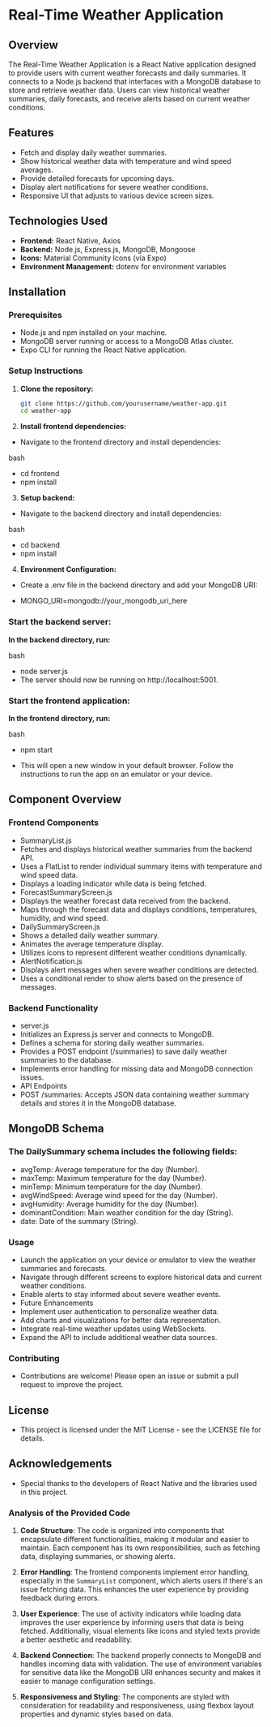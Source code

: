 # Real-Time Weather Application

## Overview

The Real-Time Weather Application is a React Native application designed to provide users with current weather forecasts and daily summaries. It connects to a Node.js backend that interfaces with a MongoDB database to store and retrieve weather data. Users can view historical weather summaries, daily forecasts, and receive alerts based on current weather conditions.

## Features

- Fetch and display daily weather summaries.
- Show historical weather data with temperature and wind speed averages.
- Provide detailed forecasts for upcoming days.
- Display alert notifications for severe weather conditions.
- Responsive UI that adjusts to various device screen sizes.

## Technologies Used

- **Frontend:** React Native, Axios
- **Backend:** Node.js, Express.js, MongoDB, Mongoose
- **Icons:** Material Community Icons (via Expo)
- **Environment Management:** dotenv for environment variables

## Installation

### Prerequisites

- Node.js and npm installed on your machine.
- MongoDB server running or access to a MongoDB Atlas cluster.
- Expo CLI for running the React Native application.

### Setup Instructions

1. **Clone the repository:**

   ```bash
   git clone https://github.com/yourusername/weather-app.git
   cd weather-app
   
2. **Install frontend dependencies:**

- Navigate to the frontend directory and install dependencies:

bash
- cd frontend
- npm install

3. **Setup backend:**

- Navigate to the backend directory and install dependencies:

bash
- cd backend
- npm install

4. **Environment Configuration:**

- Create a .env file in the backend directory and add your MongoDB URI:

- MONGO_URI=mongodb://your_mongodb_uri_here

### Start the backend server:

**In the backend directory, run:**

bash
- node server.js
- The server should now be running on http://localhost:5001.

### Start the frontend application:

**In the frontend directory, run:**

bash
- npm start


- This will open a new window in your default browser. Follow the instructions to run the app on an emulator or your device.

## Component Overview
### Frontend Components
- SummaryList.js
- Fetches and displays historical weather summaries from the backend API.
- Uses a FlatList to render individual summary items with temperature and wind speed data.
- Displays a loading indicator while data is being fetched.
- ForecastSummaryScreen.js
- Displays the weather forecast data received from the backend.
- Maps through the forecast data and displays conditions, temperatures, humidity, and wind speed.
- DailySummaryScreen.js
- Shows a detailed daily weather summary.
- Animates the average temperature display.
- Utilizes icons to represent different weather conditions dynamically.
- AlertNotification.js
- Displays alert messages when severe weather conditions are detected.
- Uses a conditional render to show alerts based on the presence of messages.
  
### Backend Functionality
- server.js
- Initializes an Express.js server and connects to MongoDB.
- Defines a schema for storing daily weather summaries.
- Provides a POST endpoint (/summaries) to save daily weather summaries to the database.
- Implements error handling for missing data and MongoDB connection issues.
- API Endpoints
- POST /summaries: Accepts JSON data containing weather summary details and stores it in the MongoDB database.

## MongoDB Schema
### The DailySummary schema includes the following fields:

- avgTemp: Average temperature for the day (Number).
- maxTemp: Maximum temperature for the day (Number).
- minTemp: Minimum temperature for the day (Number).
- avgWindSpeed: Average wind speed for the day (Number).
- avgHumidity: Average humidity for the day (Number).
- dominantCondition: Main weather condition for the day (String).
- date: Date of the summary (String).
  
### Usage
- Launch the application on your device or emulator to view the weather summaries and forecasts.
- Navigate through different screens to explore historical data and current weather conditions.
- Enable alerts to stay informed about severe weather events.
- Future Enhancements
- Implement user authentication to personalize weather data.
- Add charts and visualizations for better data representation.
- Integrate real-time weather updates using WebSockets.
- Expand the API to include additional weather data sources.
  
### Contributing
- Contributions are welcome! Please open an issue or submit a pull request to improve the project.

## License
- This project is licensed under the MIT License - see the LICENSE file for details.

## Acknowledgements
- Special thanks to the developers of React Native and the libraries used in this project.

### Analysis of the Provided Code

1. **Code Structure**: The code is organized into components that encapsulate different functionalities, making it modular and easier to maintain. Each component has its own responsibilities, such as fetching data, displaying summaries, or showing alerts.

2. **Error Handling**: The frontend components implement error handling, especially in the `SummaryList` component, which alerts users if there's an issue fetching data. This enhances the user experience by providing feedback during errors.

3. **User Experience**: The use of activity indicators while loading data improves the user experience by informing users that data is being fetched. Additionally, visual elements like icons and styled texts provide a better aesthetic and readability.

4. **Backend Connection**: The backend properly connects to MongoDB and handles incoming data with validation. The use of environment variables for sensitive data like the MongoDB URI enhances security and makes it easier to manage configuration settings.

5. **Responsiveness and Styling**: The components are styled with consideration for readability and responsiveness, using flexbox layout properties and dynamic styles based on data.
